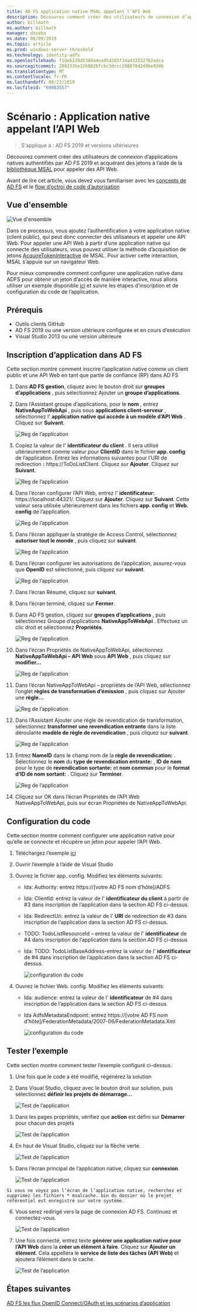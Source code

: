 ```yaml
---
title: AD FS application native MSAL appelant l’API Web
description: Découvrez comment créer des utilisateurs de connexion d’application natives authentifiés par AD FS 2019 et acquérant des jetons à l’aide de la bibliothèque MSAL pour appeler des API Web.
author: billmath
ms.author: billmath
manager: daveba
ms.date: 08/09/2019
ms.topic: article
ms.prod: windows-server-threshold
ms.technology: identity-adfs
ms.openlocfilehash: f1de6229d5360a4ea95d285f34ad32532762edca
ms.sourcegitcommit: 2082335e1260826fcbc3dccc208870d2d9be9306
ms.translationtype: MT
ms.contentlocale: fr-FR
ms.lasthandoff: 08/22/2019
ms.locfileid: "69983557"
---
```

# <a name="scenario-native-app-calling-web-api"></a>Scénario : Application native appelant l’API Web 
>S'applique à : AD FS 2019 et versions ultérieures 
 
Découvrez comment créer des utilisateurs de connexion d’applications natives authentifiés par AD FS 2019 et acquérant des jetons à l’aide de la [bibliothèque MSAL](https://github.com/AzureAD/microsoft-authentication-library-for-dotnet/wiki) pour appeler des API Web.  
 
Avant de lire cet article, vous devez vous familiariser avec les [concepts de AD FS](../ad-fs-openid-connect-oauth-concepts.md) et le [flow d’octroi de code d’autorisation](../../overview/ad-fs-openid-connect-oauth-flows-scenarios.md#authorization-code-grant-flow)
 
## <a name="overview"></a>Vue d'ensemble 
 
 ![Vue d'ensemble](media/adfs-msal-native-app-web-api/native1.png)

Dans ce processus, vous ajoutez l’authentification à votre application native (client public), qui peut donc connecter des utilisateurs et appeler une API Web. Pour appeler une API Web à partir d’une application native qui connecte des utilisateurs, vous pouvez utiliser la méthode d’acquisition de jetons [AcquireTokenInteractive](https://docs.microsoft.com/en-us/dotnet/api/microsoft.identity.client.ipublicclientapplication.acquiretokeninteractive?view=azure-dotnet#Microsoft_Identity_Client_IPublicClientApplication_AcquireTokenInteractive_System_Collections_Generic_IEnumerable_System_String__) de MSAL. Pour activer cette interaction, MSAL s’appuie sur un navigateur Web. 

 
Pour mieux comprendre comment configurer une application native dans ADFS pour obtenir un jeton d’accès de manière interactive, nous allons utiliser un exemple disponible [ici](https://github.com/microsoft/adfs-sample-msal-dotnet-native-to-webapi) et suivre les étapes d’inscription et de configuration du code de l’application.  
 

## <a name="pre-requisites"></a>Prérequis 


- Outils clients GitHub 
- AD FS 2019 ou une version ultérieure configurée et en cours d’exécution 
- Visual Studio 2013 ou une version ultérieure 
 

## <a name="app-registration-in-ad-fs"></a>Inscription d’application dans AD FS 
Cette section montre comment inscrire l’application native comme un client public et une API Web en tant que partie de confiance (RP) dans AD FS 

  1. Dans **AD FS gestion**, cliquez avec le bouton droit sur **groupes d’applications** , puis sélectionnez Ajouter un **groupe d’applications**.   
  
  2. Dans l’Assistant groupe d’applications, pour le **nom** , entrez **NativeAppToWebApi** , puis sous **applications client-serveur** , sélectionnez l' **application native qui accède à un modèle d’API Web** . Cliquez sur **Suivant**.  
  
      ![Reg de l’application](media/adfs-msal-native-app-web-api/native2.png)  

  3. Copiez la valeur de l' **identificateur du client** . Il sera utilisé ultérieurement comme valeur pour **ClientID** dans le fichier **app. config** de l’application. Entrez les informations suivantes pour l’URI de redirection **:** https://ToDoListClient. Cliquez sur **Ajouter**. Cliquez sur **Suivant**.  
 
     ![Reg de l’application](media/adfs-msal-native-app-web-api/native3.png) 

  4. Dans l’écran configurer l’API Web, entrez l' **identificateur:** https://localhost:44321/. Cliquez sur **Ajouter**. Cliquez sur **Suivant**. Cette valeur sera utilisée ultérieurement dans les fichiers **app. config** et **Web. config** de l’application.
 
     ![Reg de l’application](media/adfs-msal-native-app-web-api/native4.png)   
  
  5. Dans l’écran appliquer la stratégie de Access Control, sélectionnez **autoriser tout le monde** , puis cliquez sur **suivant**. 
  
     ![Reg de l’application](media/adfs-msal-native-app-web-api/native5.png)   
  
  6. Dans l’écran configurer les autorisations de l’application, assurez-vous que **OpenID** est sélectionné, puis cliquez sur **suivant**.  
     
     ![Reg de l’application](media/adfs-msal-native-app-web-api/native6.png) 

  7. Dans l’écran Résumé, cliquez sur **suivant**.
  
  8. Dans l’écran terminé, cliquez sur **Fermer**. 
  
  9. Dans AD FS gestion, cliquez sur **groupes d’applications** , puis sélectionnez Groupe d’applications **NativeAppToWebApi** . Effectuez un clic droit et sélectionnez **Propriétés**.
  
      ![Reg de l’application](media/adfs-msal-native-app-web-api/native7.png)

  10. Dans l’écran Propriétés de NativeAppToWebApi, sélectionnez **NativeAppToWebApi – API Web** sous **API Web** , puis cliquez sur **modifier...** 
  
      ![Reg de l’application](media/adfs-msal-native-app-web-api/native8.png) 

  11. Dans l’écran NativeAppToWebApi – propriétés de l’API Web, sélectionnez l’onglet **règles de transformation d’émission** , puis cliquez sur Ajouter une **règle...** 
  
      ![Reg de l’application](media/adfs-msal-native-app-web-api/native9.png) 

  12. Dans l’Assistant Ajouter une règle de revendication de transformation, sélectionnez **transformer une revendication entrante** dans la liste déroulante **modèle de règle de revendication** , puis cliquez sur **suivant**.  
  
      ![Reg de l’application](media/adfs-msal-native-app-web-api/native10.png) 

  13. Entrez **NameID** dans le champ nom de la **règle de revendication:** . Sélectionnez le **nom** du **type de revendication entrante:** , **ID de nom** pour le type de **revendication sortante:** et **nom commun** pour le **format d’ID de nom sortant:** . Cliquez sur **Terminer**.
  
      ![Reg de l’application](media/adfs-msal-native-app-web-api/native11.png) 

  14. Cliquez sur OK dans l’écran Propriétés de l’API Web NativeAppToWebApi, puis sur écran Propriétés de NativeAppToWebApi.  
 
## <a name="code-configuration"></a>Configuration du code 
Cette section montre comment configurer une application native pour qu’elle se connecte et récupère un jeton pour appeler l’API Web. 

1. Téléchargez l’exemple [ici](https://github.com/microsoft/adfs-sample-msal-dotnet-native-to-webapi) 

2. Ouvrir l’exemple à l’aide de Visual Studio 

3. Ouvrez le fichier app. config. Modifiez les éléments suivants: 
   - Ida: Authority: entrez https://[votre AD FS nom d’hôte]/ADFS
   - Ida: ClientId: entrez la valeur de l' **identificateur du client** à partir de #3 dans inscription de l’application dans la section AD FS ci-dessus. 
   - Ida: RedirectUri: entrez la valeur de l' **URI** de redirection de #3 dans inscription de l’application dans la section AD FS ci-dessus.
   - TODO: TodoListResourceId – entrez la valeur de l' **identificateur** de #4 dans inscription de l’application dans la section AD FS ci-dessus 
   - Ida: TODO: TodoListBaseAddress-entrez la valeur de l' **identificateur** de #4 dans inscription de l’application dans la section AD FS ci-dessus. 
 
     ![configuration du code](media/adfs-msal-native-app-web-api/native12.png)

 4. Ouvrez le fichier Web. config. Modifiez les éléments suivants: 
    - Ida: audience: entrez la valeur de l' **identificateur** de #4 dans inscription de l’application dans la section AD FS ci-dessus 
    - Ida AdfsMetadataEndpoint: entrez https://[votre AD FS nom d’hôte]/FederationMetadata/2007-06/FederationMetadata.Xml 
    
      ![configuration du code](media/adfs-msal-native-app-web-api/native13.png)
 
  
## <a name="test-the-sample"></a>Tester l’exemple 
Cette section montre comment tester l’exemple configuré ci-dessus. 

  1. Une fois que le code a été modifié, régénérez la solution 
 
  2. Dans Visual Studio, cliquez avec le bouton droit sur solution, puis sélectionnez **définir les projets de démarrage...**  
 
     ![Test de l’application](media/adfs-msal-native-app-web-api/native14.png)

  3. Dans les pages propriétés, vérifiez que **action** est défini sur **Démarrer** pour chacun des projets 
      
     ![Test de l’application](media/adfs-msal-native-app-web-api/native15.png)

  4. En haut de Visual Studio, cliquez sur la flèche verte.  
 
     ![Test de l’application](media/adfs-msal-native-app-web-api/native16.png)

  5. Dans l’écran principal de l’application native, cliquez sur **connexion**.  
  
     ![Test de l’application](media/adfs-msal-native-app-web-api/native17.png)

    Si vous ne voyez pas l’écran de l’application native, recherchez et supprimez les fichiers * msalcache. bin du dossier où le projet référentiel est enregistré sur votre système. 

  6. Vous serez redirigé vers la page de connexion AD FS. Continuez et connectez-vous. 
  
      ![Test de l’application](media/adfs-msal-native-app-web-api/native18.png)

  7. Une fois connecté, entrez texte **générer une application native pour l’API Web** dans la **créer un élément à faire**. Cliquez sur **Ajouter un élément**.  Cela appellera le **service de liste des tâches (API Web)** et ajoutera l’élément dans le cache. 
    
       ![Test de l’application](media/adfs-msal-native-app-web-api/native19.png)
 
## <a name="next-steps"></a>Étapes suivantes
[AD FS les flux OpenID Connect/OAuth et les scénarios d’application](../../overview/ad-fs-openid-connect-oauth-flows-scenarios.md)
 